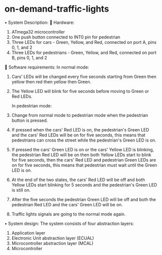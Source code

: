 # on-demand-traffic-lights
•	System Description:
	Hardware:
1)	ATmega32 microcontroller
2)	One push button connected to INT0 pin for pedestrian
3)	Three LEDs for cars - Green, Yellow, and Red, connected on port A, pins 0, 1, and 2
4)	Three LEDs for pedestrians - Green, Yellow, and Red, connected on port B, pins 0, 1, and 2

	Software requirements:
In normal mode:
1)	Cars' LEDs will be changed every five seconds starting from Green then yellow then red then yellow then Green.
2)	The Yellow LED will blink for five seconds before moving to Green or Red LEDs.

       In pedestrian mode:
1)	Change from normal mode to pedestrian mode when the pedestrian button is pressed.
2)	If pressed when the cars' Red LED is on, the pedestrian's Green LED and the cars' Red LEDs will be on for five seconds, this means that pedestrians can cross the street while the pedestrian's Green LED is on.
3)	If pressed the cars' Green LED is on or the cars' Yellow LED is blinking, the pedestrian Red LED will be on then both Yellow LEDs start to blink for five seconds, then the cars' Red LED and pedestrian Green LEDs are on for five seconds, this means that pedestrian must wait until the Green LED is on.
4)	At the end of the two states, the cars' Red LED will be off and both Yellow LEDs start blinking for 5 seconds and the pedestrian's Green LED is still on.
5)	After the five seconds the pedestrian Green LED will be off and both the pedestrian Red LED and the cars' Green LED will be on.
6)	Traffic lights signals are going to the normal mode again.



•	System design:
The system consists of four abstraction layers:
1)	Application layer
2)	Electronic Unit abstraction layer (ECUAL)
3)	Microcontroller abstraction layer (MCAL)
4)	Microcontroller 

